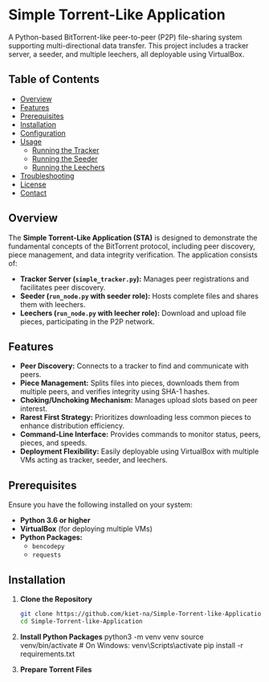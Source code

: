 # Simple Torrent-Like Application

A Python-based BitTorrent-like peer-to-peer (P2P) file-sharing system supporting multi-directional data transfer. This project includes a tracker server, a seeder, and multiple leechers, all deployable using VirtualBox.

## Table of Contents

- [Overview](#overview)
- [Features](#features)
- [Prerequisites](#prerequisites)
- [Installation](#installation)
- [Configuration](#configuration)
- [Usage](#usage)
  - [Running the Tracker](#running-the-tracker)
  - [Running the Seeder](#running-the-seeder)
  - [Running the Leechers](#running-the-leechers)
- [Troubleshooting](#troubleshooting)
- [License](#license)
- [Contact](#contact)

## Overview

The **Simple Torrent-Like Application (STA)** is designed to demonstrate the fundamental concepts of the BitTorrent protocol, including peer discovery, piece management, and data integrity verification. The application consists of:

- **Tracker Server (`simple_tracker.py`):** Manages peer registrations and facilitates peer discovery.
- **Seeder (`run_node.py` with seeder role):** Hosts complete files and shares them with leechers.
- **Leechers (`run_node.py` with leecher role):** Download and upload file pieces, participating in the P2P network.

## Features

- **Peer Discovery:** Connects to a tracker to find and communicate with peers.
- **Piece Management:** Splits files into pieces, downloads them from multiple peers, and verifies integrity using SHA-1 hashes.
- **Choking/Unchoking Mechanism:** Manages upload slots based on peer interest.
- **Rarest First Strategy:** Prioritizes downloading less common pieces to enhance distribution efficiency.
- **Command-Line Interface:** Provides commands to monitor status, peers, pieces, and speeds.
- **Deployment Flexibility:** Easily deployable using VirtualBox with multiple VMs acting as tracker, seeder, and leechers.

## Prerequisites

Ensure you have the following installed on your system:

- **Python 3.6 or higher**
- **VirtualBox** (for deploying multiple VMs)
- **Python Packages:**
  - `bencodepy`
  - `requests`

## Installation

1. **Clone the Repository**

   ```bash
   git clone https://github.com/kiet-na/Simple-Torrent-like-Application.git
   cd Simple-Torrent-like-Application
2. **Install Python Packages**
python3 -m venv venv
source venv/bin/activate  # On Windows: venv\Scripts\activate
pip install -r requirements.txt

3. **Prepare Torrent Files**

